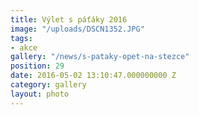 ```yaml
---
title: Výlet s páťáky 2016
image: "/uploads/DSCN1352.JPG"
tags:
- akce
gallery: "/news/s-pataky-opet-na-stezce"
position: 29
date: 2016-05-02 13:10:47.000000000 Z
category: gallery
layout: photo
---
```

